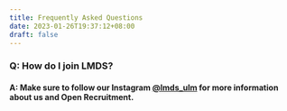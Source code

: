 ```yaml
---
title: Frequently Asked Questions
date: 2023-01-26T19:37:12+08:00
draft: false
---
```

### Q﻿: How do I join LMDS?

#### A: Make sure to follow our Instagram [@lmds_ulm](https://www.instagram.com/lmds_ulm/) for more information about us and Open Recruitment.